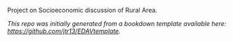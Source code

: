 
Project on Socioeconomic discussion of Rural Area.
	

*This repo was initially generated from a bookdown template available here: https://github.com/jtr13/EDAVtemplate.*	





